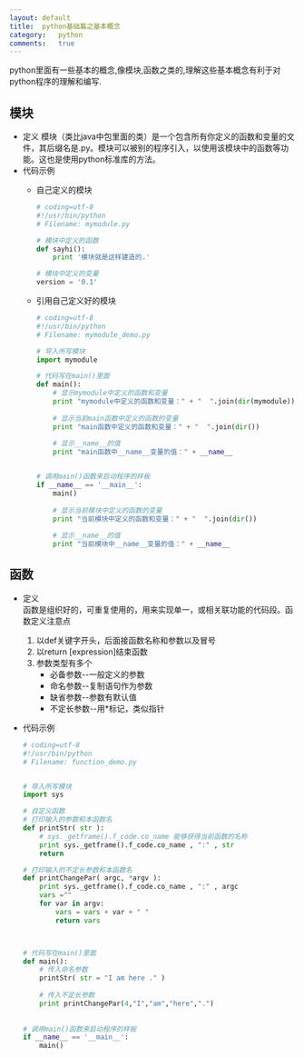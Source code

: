 ```yaml
---
layout:	default
title:	python基础篇之基本概念
category:	python
comments:	true
---
```

python里面有一些基本的概念,像模块,函数之类的,理解这些基本概念有利于对python程序的理解和编写.



## 模块

*  定义
模块（类比java中包里面的类）是一个包含所有你定义的函数和变量的文件，其后缀名是.py。模块可以被别的程序引入，以使用该模块中的函数等功能。这也是使用python标准库的方法。
* 代码示例
	* 自己定义的模块
	
		```python
		# coding=utf-8
		#!/usr/bin/python
		# Filename: mymodule.py

		# 模块中定义的函数
		def sayhi():   
			print '模块就是这样建造的.'

		# 模块中定义的变量
		version = '0.1'
		```
	* 引用自己定义好的模块

		```python
		# coding=utf-8
		#!/usr/bin/python
		# Filename: mymodule_demo.py

		# 导入所写模块
		import mymodule

		# 代码写在main()里面
		def main():
			# 显示mymodule中定义的函数和变量
			print "mymodule中定义的函数和变量：" + "  ".join(dir(mymodule))
			   
			# 显示当前main函数中定义的函数的变量
			print "main函数中定义的函数和变量：" + "  ".join(dir())
						    
			# 显示__name__的值
			print "main函数中__name__变量的值：" + __name__
		

		# 调用main()函数来启动程序的样板
		if __name__ == '__main__':
			main()
			
			# 显示当前模块中定义的函数的变量
			print "当前模块中定义的函数和变量：" + "  ".join(dir())
			    
			# 显示__name__的值
			print "当前模块中__name__变量的值：" + __name__
		```
## 函数

* 定义  
函数是组织好的，可重复使用的，用来实现单一，或相关联功能的代码段。函数定义注意点
	1. 以def关键字开头，后面接函数名称和参数以及冒号
	2. 以return [expression]结束函数
	3. 参数类型有多个
		* 必备参数--一般定义的参数
		* 命名参数--复制语句作为参数
		* 缺省参数--参数有默认值
		* 不定长参数--用*标记，类似指针
* 代码示例
	
	```python
	# coding=utf-8
	#!/usr/bin/python
	# Filename: function_demo.py


	# 导入所写模块
	import sys

	# 自定义函数
	# 打印输入的参数和本函数名
	def printStr( str ):
		# sys._getframe().f_code.co_name 能够获得当前函数的名称
		print sys._getframe().f_code.co_name , ":" , str 
		return

	# 打印输入的不定长参数和本函数名
	def printChangePar( argc, *argv ):
		print sys._getframe().f_code.co_name , ":" , argc
		vars =""
		for var in argv:
			vars = vars + var + " "
			return vars



	# 代码写在main()里面
	def main():
		# 传入命名参数
		printStr( str = "I am here ." )
									       
		# 传入不定长参数
		print printChangePar(4,"I","am","here",".")
										       
										       
	# 调用main()函数来启动程序的样板
	if __name__ == '__main__':
		main()
	```

